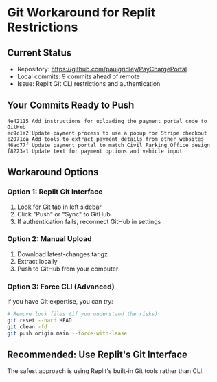 # Git Workaround for Replit Restrictions

## Current Status
- Repository: https://github.com/paulgridley/PayChargePortal
- Local commits: 9 commits ahead of remote
- Issue: Replit Git CLI restrictions and authentication

## Your Commits Ready to Push
```
4e42115 Add instructions for uploading the payment portal code to GitHub
ec9c1a2 Update payment process to use a popup for Stripe checkout
e2071ca Add tools to extract payment details from other websites
46ad77f Update payment portal to match Civil Parking Office design
f8223a1 Update text for payment options and vehicle input
```

## Workaround Options

### Option 1: Replit Git Interface
1. Look for Git tab in left sidebar
2. Click "Push" or "Sync" to GitHub
3. If authentication fails, reconnect GitHub in settings

### Option 2: Manual Upload
1. Download latest-changes.tar.gz
2. Extract locally
3. Push to GitHub from your computer

### Option 3: Force CLI (Advanced)
If you have Git expertise, you can try:
```bash
# Remove lock files (if you understand the risks)
git reset --hard HEAD
git clean -fd
git push origin main --force-with-lease
```

## Recommended: Use Replit's Git Interface
The safest approach is using Replit's built-in Git tools rather than CLI.